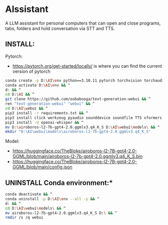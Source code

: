 # AIssistant

A LLM assistant for personal computers that can open and close programs, tabs, folders and hold conversation via STT and TTS.

## INSTALL:
Pytorch:
- https://pytorch.org/get-started/locally/ is where you can find the current version of pytorch

```bash
conda create -p D:\AI\env python==3.10.11 pytorch torchvision torchaudio pytorch-cuda=11.8 -c pytorch -c nvidia -y && ^
conda activate D:\AI\env && ^
d: && ^
cd D:\AI && ^
git clone https://github.com/oobabooga/text-generation-webui && ^
ren "text-generation-webui" "webui" && ^
cd D:\AI\webui && ^
pip3 install -r requirements.txt && ^
pip3 install click werkzeug pyaudio sounddevice soundfile TTS xformers && ^
pip3 install -U openai-whisper && ^
mv D:\airoboros-l2-7b-gpt4-2.0.ggmlv3.q4_K_S D:\AI\webui\models\ && ^
mkdir "D:\AI\webui\models\airoboros-l2-7b-gpt4-2.0.ggmlv3.q4_K_S"
```

Model:
- https://huggingface.co/TheBloke/airoboros-l2-7B-gpt4-2.0-GGML/blob/main/airoboros-l2-7b-gpt4-2.0.ggmlv3.q4_K_S.bin
- https://huggingface.co/TheBloke/airoboros-l2-7B-gpt4-2.0-GGML/blob/main/config.json

## UNINSTALL Conda environment:*

```bash
conda deactivate && ^
conda uninstall -p D:\AI\env --all -y && ^
d: && ^
cd D:\AI\webui\models\ && ^
mv airoboros-l2-7b-gpt4-2.0.ggmlv3.q4_K_S D:\ && ^
rmdir /s /q webui
```